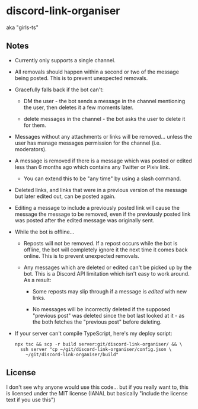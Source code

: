 # discord-link-organiser

aka "girls-ts"

## Notes

- Currently only supports a single channel.

- All removals should happen within a second or two of the message being posted.
  This is to prevent unexpected removals.

- Gracefully falls back if the bot can't:

  - DM the user - the bot sends a message in the channel mentioning the user,
    then deletes it a few moments later.

  - delete messages in the channel - the bot asks the user to delete it for
    them.

- Messages without any attachments or links will be removed... unless the user
  has manage messages permission for the channel (i.e. moderators).

- A message is removed if there is a message which was posted or edited less
  than 6 months ago which contains any Twitter or Pixiv link.

  - You can extend this to be "any time" by using a slash command.

- Deleted links, and links that were in a previous version of the message but
  later edited out, can be posted again.

- Editing a message to include a previously posted link will cause the message
  the message to be removed, even if the previously posted link was posted after
  the edited message was originally sent.

- While the bot is offline...

  - Reposts will not be removed. If a repost occurs while the bot is offline,
    the bot will completely ignore it the next time it comes back online. This
    is to prevent unexpected removals.

  - Any messages which are deleted or edited can't be picked up by the bot. This
    is a Discord API limitation which isn't easy to work around. As a result:

    - Some reposts may slip through if a message is _edited_ with new links.

    - No messages will be incorrectly deleted if the supposed "previous post"
      was deleted since the bot last looked at it - as the both fetches the
      "previous post" before deleting.

- If your server can't compile TypeScript, here's my deploy script:

  ```
  npx tsc && scp -r build server:git/discord-link-organiser/ && \
    ssh server "cp ~/git/discord-link-organiser/config.json \
      ~/git/discord-link-organiser/build"
  ```

## License

I don't see why anyone would use this code... but if you really want to, this is
licensed under the MIT license (IANAL but basically "include the license text if
you use this")
